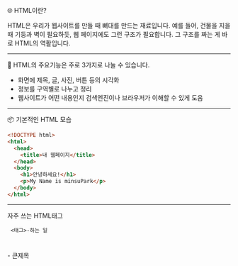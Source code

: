 🌐 HTML이란?

HTML은 우리가 웹사이트를 만들 때 뼈대를 만드는 재료입니다.
예를 들어, 건물을 지을 때 기둥과 벽이 필요하듯, 웹 페이지에도 그런 구조가 필요합니다.
그 구조를 짜는 게 바로 HTML의 역활입니다.

---
🧱 HTML의 주요기능은 주로 3가지로 나눌 수 있습니다.

* 화면에 제목, 글, 사진, 버튼 등의 시각화
* 정보를 구역별로 나누고 정리
* 웹사이트가 어떤 내용인지 검색엔진이나 브라우저가 이해할 수 있게 도움

---
📦 기본적인 HTML 모습
```html
<!DOCTYPE html>
<html>
  <head>
    <title>내 웹페이지</title>
  </head>
  <body>
    <h1>안녕하세요!</h1>
    <p>My Name is minsuPark</p>
  </body>
</html>
```

---
자주 쓰는 HTML태그

     <태그>-하는 일

<h1></h1> - 큰제목
